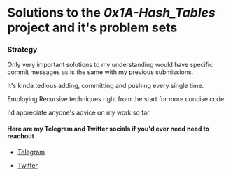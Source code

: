 # Solutions to the **_0x1A-Hash_Tables_** project and it's problem sets

### Strategy

Only very important solutions to my understanding would have specific commit messages as is the same with my previous submissions.

It's kinda tedious adding, committing and pushing every single time.

Employing Recursive techniques right from the start for more concise code

I'd appreciate anyone's advice on my work so far

#### Here are my Telegram and Twitter socials if you'd ever need need to reachout

- [Telegram](https://t.me/Osoraa)

- [Twitter](https://twitter.com/_Osoraa)
